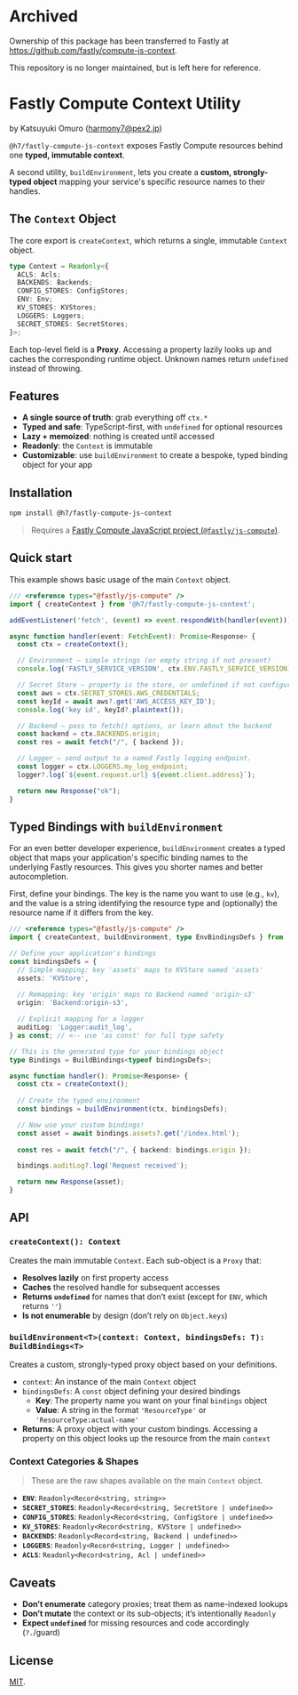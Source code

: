# Archived

Ownership of this package has been transferred to Fastly at https://github.com/fastly/compute-js-context.

This repository is no longer maintained, but is left here for reference.

# Fastly Compute Context Utility

by Katsuyuki Omuro (harmony7@pex2.jp)

`@h7/fastly-compute-js-context` exposes Fastly Compute resources behind one **typed, immutable context**.

A second utility, `buildEnvironment`, lets you create a **custom, strongly-typed object** mapping your service's specific resource names to their handles.

## The `Context` Object

The core export is `createContext`, which returns a single, immutable `Context` object.

```ts
type Context = Readonly<{
  ACLS: Acls;
  BACKENDS: Backends;
  CONFIG_STORES: ConfigStores;
  ENV: Env;
  KV_STORES: KVStores;
  LOGGERS: Loggers;
  SECRET_STORES: SecretStores;
}>;
```

Each top-level field is a **Proxy**. Accessing a property lazily looks up and caches the corresponding runtime object. Unknown names return `undefined` instead of throwing.

## Features

- **A single source of truth**: grab everything off `ctx.*`
- **Typed and safe**: TypeScript-first, with `undefined` for optional resources
- **Lazy + memoized**: nothing is created until accessed
- **Readonly**: the `Context` is immutable
- **Customizable**: use `buildEnvironment` to create a bespoke, typed binding object for your app

## Installation

```bash
npm install @h7/fastly-compute-js-context
```

> Requires a [Fastly Compute JavaScript project (`@fastly/js-compute`)](https://www.fastly.com/documentation/guides/compute/developer-guides/javascript/).

## Quick start

This example shows basic usage of the main `Context` object.

```typescript
/// <reference types="@fastly/js-compute" />
import { createContext } from '@h7/fastly-compute-js-context';

addEventListener('fetch', (event) => event.respondWith(handler(event)));

async function handler(event: FetchEvent): Promise<Response> {
  const ctx = createContext();

  // Environment — simple strings (or empty string if not present)
  console.log('FASTLY_SERVICE_VERSION', ctx.ENV.FASTLY_SERVICE_VERSION);

  // Secret Store — property is the store, or undefined if not configured
  const aws = ctx.SECRET_STORES.AWS_CREDENTIALS;
  const keyId = await aws?.get('AWS_ACCESS_KEY_ID');
  console.log('key id', keyId?.plaintext());

  // Backend — pass to fetch() options, or learn about the backend
  const backend = ctx.BACKENDS.origin;
  const res = await fetch("/", { backend });

  // Logger — send output to a named Fastly logging endpoint.
  const logger = ctx.LOGGERS.my_log_endpoint;
  logger?.log(`${event.request.url} ${event.client.address}`);

  return new Response("ok");
}
```

## Typed Bindings with `buildEnvironment`

For an even better developer experience, `buildEnvironment` creates a typed object that maps your application's specific binding names to the underlying Fastly resources. This gives you shorter names and better autocompletion.

First, define your bindings. The key is the name you want to use (e.g., `kv`), and the value is a string identifying the resource type and (optionally) the resource name if it differs from the key.

```ts
/// <reference types="@fastly/js-compute" />
import { createContext, buildEnvironment, type EnvBindingsDefs } from '@h7/fastly-compute-js-context';

// Define your application's bindings
const bindingsDefs = {
  // Simple mapping: key 'assets' maps to KVStore named 'assets'
  assets: 'KVStore',
  
  // Remapping: key 'origin' maps to Backend named 'origin-s3'
  origin: 'Backend:origin-s3',

  // Explicit mapping for a logger
  auditLog: 'Logger:audit_log',
} as const; // <-- use 'as const' for full type safety

// This is the generated type for your bindings object
type Bindings = BuildBindings<typeof bindingsDefs>;

async function handler(): Promise<Response> {
  const ctx = createContext();
  
  // Create the typed environment
  const bindings = buildEnvironment(ctx, bindingsDefs);

  // Now use your custom bindings!
  const asset = await bindings.assets?.get('/index.html');
  
  const res = await fetch("/", { backend: bindings.origin });

  bindings.auditLog?.log('Request received');

  return new Response(asset);
}
```

## API

### `createContext(): Context`

Creates the main immutable `Context`. Each sub-object is a `Proxy` that:

- **Resolves lazily** on first property access
- **Caches** the resolved handle for subsequent accesses
- **Returns `undefined`** for names that don’t exist (except for `ENV`, which returns `''`)
- **Is not enumerable** by design (don’t rely on `Object.keys`)

### `buildEnvironment<T>(context: Context, bindingsDefs: T): BuildBindings<T>`

Creates a custom, strongly-typed proxy object based on your definitions.

- `context`: An instance of the main `Context` object
- `bindingsDefs`: A `const` object defining your desired bindings
  - **Key**: The property name you want on your final `bindings` object
  - **Value**: A string in the format `'ResourceType'` or `'ResourceType:actual-name'`
- **Returns**: A proxy object with your custom bindings. Accessing a property on this object looks up the resource from the main `context`

### Context Categories & Shapes

> These are the raw shapes available on the main `Context` object.

- **`ENV`**: `Readonly<Record<string, string>>`
- **`SECRET_STORES`**: `Readonly<Record<string, SecretStore | undefined>>`
- **`CONFIG_STORES`**: `Readonly<Record<string, ConfigStore | undefined>>`
- **`KV_STORES`**: `Readonly<Record<string, KVStore | undefined>>`
- **`BACKENDS`**: `Readonly<Record<string, Backend | undefined>>`
- **`LOGGERS`**: `Readonly<Record<string, Logger | undefined>>`
- **`ACLS`**: `Readonly<Record<string, Acl | undefined>>`

## Caveats

- **Don’t enumerate** category proxies; treat them as name-indexed lookups
- **Don’t mutate** the context or its sub-objects; it’s intentionally `Readonly`
- **Expect `undefined`** for missing resources and code accordingly (`?.`/guard)

## License

[MIT](./LICENSE).
